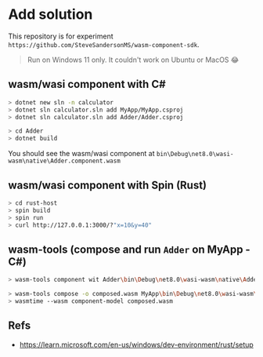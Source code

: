 # Add solution

This repository is for experiment `https://github.com/SteveSandersonMS/wasm-component-sdk`.

> Run on Windows 11 only. It couldn't work on Ubuntu or MacOS 😂

## wasm/wasi component with C#

```sh
> dotnet new sln -n calculator
> dotnet sln calculator.sln add MyApp/MyApp.csproj 
> dotnet sln calculator.sln add Adder/Adder.csproj
```

```sh
> cd Adder 
> dotnet build
```

You should see the wasm/wasi component at `bin\Debug\net8.0\wasi-wasm\native\Adder.component.wasm`

## wasm/wasi component with Spin (Rust)

```sh
> cd rust-host
> spin build
> spin run
> curl http://127.0.0.1:3000/?"x=10&y=40"
```

## wasm-tools (compose and run `Adder` on MyApp - C#)

```sh
> wasm-tools component wit Adder\bin\Debug\net8.0\wasi-wasm\native\Adder.component.wasm
```

```sh
> wasm-tools compose -o composed.wasm MyApp\bin\Debug\net8.0\wasi-wasm\native\MyApp.component.wasm -d Adder\bin\Debug\net8.0\wasi-wasm\native\Adder.component.wasm
> wasmtime --wasm component-model composed.wasm
```

## Refs
- https://learn.microsoft.com/en-us/windows/dev-environment/rust/setup

